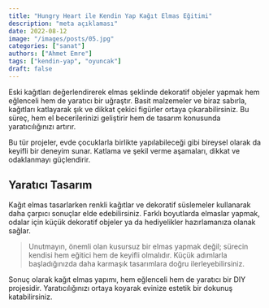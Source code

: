 ```yaml
---
title: "Hungry Heart ile Kendin Yap Kağıt Elmas Eğitimi"
description: "meta açıklaması"
date: 2022-08-12
image: "/images/posts/05.jpg"
categories: ["sanat"]
authors: ["Ahmet Emre"]
tags: ["kendin-yap", "oyuncak"]
draft: false
---
```


Eski kağıtları değerlendirerek elmas şeklinde dekoratif objeler yapmak hem eğlenceli hem de yaratıcı bir uğraştır. Basit malzemeler ve biraz sabırla, kağıtları katlayarak şık ve dikkat çekici figürler ortaya çıkarabilirsiniz. Bu süreç, hem el becerilerinizi geliştirir hem de tasarım konusunda yaratıcılığınızı artırır.

Bu tür projeler, evde çocuklarla birlikte yapılabileceği gibi bireysel olarak da keyifli bir deneyim sunar. Katlama ve şekil verme aşamaları, dikkat ve odaklanmayı güçlendirir.  

## Yaratıcı Tasarım

Kağıt elmas tasarlarken renkli kağıtlar ve dekoratif süslemeler kullanarak daha çarpıcı sonuçlar elde edebilirsiniz. Farklı boyutlarda elmaslar yapmak, odalar için küçük dekoratif objeler ya da hediyelikler hazırlamanıza olanak sağlar.  

> Unutmayın, önemli olan kusursuz bir elmas yapmak değil; sürecin kendisi hem eğitici hem de keyifli olmalıdır. Küçük adımlarla başladığınızda daha karmaşık tasarımlara doğru ilerleyebilirsiniz.

Sonuç olarak kağıt elmas yapımı, hem eğlenceli hem de yaratıcı bir DIY projesidir. Yaratıcılığınızı ortaya koyarak evinize estetik bir dokunuş katabilirsiniz.
